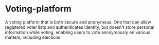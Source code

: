# Voting-platform
A voting platform that is both secure and anonymous. One that can allow registered voter lists and authenticates identity, but doesn't store personal information while voting, enabling users to vote anonymously on various matters, including elections.
